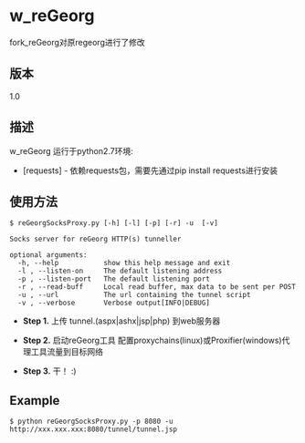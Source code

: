 w_reGeorg
=========
fork_reGeorg对原regeorg进行了修改

版本
----

1.0

描述
-----------

w_reGeorg 运行于python2.7环境:

* [requests] -  依赖requests包，需要先通过pip install requests进行安装
 

使用方法
--------------

```
$ reGeorgSocksProxy.py [-h] [-l] [-p] [-r] -u  [-v]

Socks server for reGeorg HTTP(s) tunneller

optional arguments:
  -h, --help           show this help message and exit
  -l , --listen-on     The default listening address
  -p , --listen-port   The default listening port
  -r , --read-buff     Local read buffer, max data to be sent per POST
  -u , --url           The url containing the tunnel script
  -v , --verbose       Verbose output[INFO|DEBUG]

```

* **Step 1.**
上传 tunnel.(aspx|ashx|jsp|php) 到web服务器 

* **Step 2.**
启动reGeorg工具
配置proxychains(linux)或Proxifier(windows)代理工具流量到目标网络

* **Step 3.** 干！ :)


Example
---------
```
$ python reGeorgSocksProxy.py -p 8080 -u http://xxx.xxx.xxx:8080/tunnel/tunnel.jsp
```
